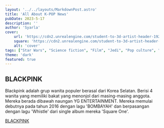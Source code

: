 ```yaml
---
layout: '../../layouts/MarkdownPost.astro'
title: 'All About K-POP News'
pubDate: 2023-5-17
description: ''
author: 'Syarla'
cover:
    url: 'https://cdn2.unrealengine.com/student-to-3d-artist-header-1920x1080-73d477520f8e.jpg?resize=1&w=1920'
    square: 'https://cdn2.unrealengine.com/student-to-3d-artist-header-1920x1080-73d477520f8e.jpg?resize=1&w=1920'
    alt: 'cover'
tags: ["Star Wars", "Science fiction", "Film", "Jedi", "Pop culture", "Iconic scenes"]
theme: 'dark'
featured: true
---
```



## BLACKPINK

Blackpink adalah grup wanita populer berasal dari Korea Selatan. Berisi 4 wanita yang memiliki bakat yang menonjol dari masing-masing anggota. Mereka berada dibawah naungan YG ENTERTAINMENT. Mereka memulai debutnya pada tahun 2016 dengan lagu 'BOMBAYAH' dan berpasangan dengan lagu 'Whistle' dari single album mereka 'Square One'. 

[BLACKPINK](https://i.ibb.co/8dGNm09/BLACKPINK-16-9.jpg)
